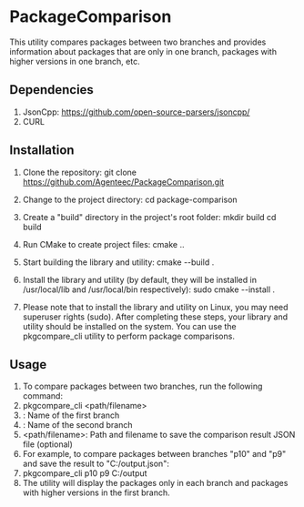 # PackageComparison

This utility compares packages between two branches and provides information about packages that are only in one branch, packages with higher versions in one branch, etc.

## Dependencies

1. JsonCpp: https://github.com/open-source-parsers/jsoncpp/
2. CURL

## Installation

1. Clone the repository:
  git clone https://github.com/Agenteec/PackageComparison.git
2. Change to the project directory:
  cd package-comparison
3. Create a "build" directory in the project's root folder:
 mkdir build
 cd build
4. Run CMake to create project files:
cmake ..
5. Start building the library and utility:
cmake --build .
6. Install the library and utility (by default, they will be installed in /usr/local/lib and /usr/local/bin respectively):
sudo cmake --install .

7. Please note that to install the library and utility on Linux, you may need superuser rights (sudo).
After completing these steps, your library and utility should be installed on the system. You can use the pkgcompare_cli utility to perform package comparisons.

## Usage

1. To compare packages between two branches, run the following command:
2. pkgcompare_cli <branch1> <branch2> <path/filename>
3.    <branch1>: Name of the first branch
4.    <branch2>: Name of the second branch
5.    <path/filename>: Path and filename to save the comparison result JSON file (optional)
6. For example, to compare packages between branches "p10" and "p9" and save the result to "C:/output.json":
7. pkgcompare_cli p10 p9 C:/output
8. The utility will display the packages only in each branch and packages with higher versions in the first branch.
